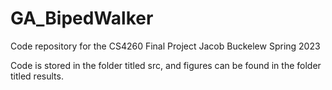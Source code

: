 # GA_BipedWalker
Code repository for the CS4260 Final Project
Jacob Buckelew
Spring 2023

Code is stored in the folder titled src, and figures can be found in the folder titled results.
